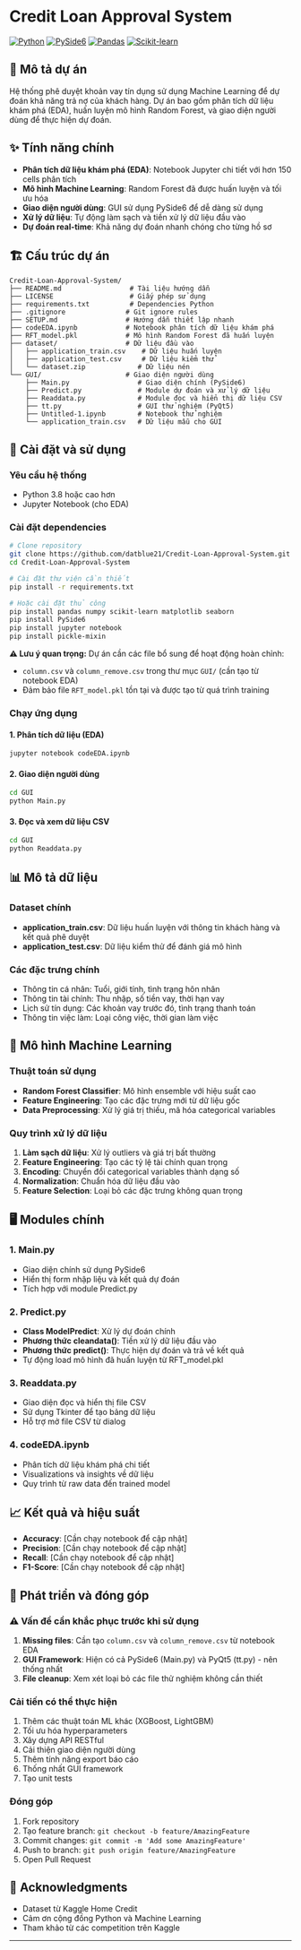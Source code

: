 # Credit Loan Approval System

[![Python](https://img.shields.io/badge/Python-3.8+-blue.svg)](https://www.python.org/downloads/)
[![PySide6](https://img.shields.io/badge/PySide6-GUI-green.svg)](https://pypi.org/project/PySide6/)
[![Pandas](https://img.shields.io/badge/Pandas-Data%20Analysis-orange.svg)](https://pandas.pydata.org/)
[![Scikit-learn](https://img.shields.io/badge/Scikit--learn-ML-red.svg)](https://scikit-learn.org/)

## 📝 Mô tả dự án

Hệ thống phê duyệt khoản vay tín dụng sử dụng Machine Learning để dự đoán khả năng trả nợ của khách hàng. Dự án bao gồm phân tích dữ liệu khám phá (EDA), huấn luyện mô hình Random Forest, và giao diện người dùng để thực hiện dự đoán.

## ✨ Tính năng chính

- **Phân tích dữ liệu khám phá (EDA)**: Notebook Jupyter chi tiết với hơn 150 cells phân tích
- **Mô hình Machine Learning**: Random Forest đã được huấn luyện và tối ưu hóa
- **Giao diện người dùng**: GUI sử dụng PySide6 để dễ dàng sử dụng
- **Xử lý dữ liệu**: Tự động làm sạch và tiền xử lý dữ liệu đầu vào
- **Dự đoán real-time**: Khả năng dự đoán nhanh chóng cho từng hồ sơ

## 🏗️ Cấu trúc dự án

```text
Credit-Loan-Approval-System/
├── README.md                 # Tài liệu hướng dẫn
├── LICENSE                   # Giấy phép sử dụng
├── requirements.txt          # Dependencies Python
├── .gitignore               # Git ignore rules
├── SETUP.md                 # Hướng dẫn thiết lập nhanh
├── codeEDA.ipynb            # Notebook phân tích dữ liệu khám phá
├── RFT_model.pkl            # Mô hình Random Forest đã huấn luyện
├── dataset/                 # Dữ liệu đầu vào
│   ├── application_train.csv    # Dữ liệu huấn luyện
│   ├── application_test.csv     # Dữ liệu kiểm thử
│   └── dataset.zip             # Dữ liệu nén
└── GUI/                     # Giao diện người dùng
    ├── Main.py                 # Giao diện chính (PySide6)
    ├── Predict.py              # Module dự đoán và xử lý dữ liệu
    ├── Readdata.py             # Module đọc và hiển thị dữ liệu CSV
    ├── tt.py                   # GUI thử nghiệm (PyQt5)
    ├── Untitled-1.ipynb        # Notebook thử nghiệm
    └── application_train.csv   # Dữ liệu mẫu cho GUI
```

## 🚀 Cài đặt và sử dụng

### Yêu cầu hệ thống

- Python 3.8 hoặc cao hơn
- Jupyter Notebook (cho EDA)

### Cài đặt dependencies

```bash
# Clone repository
git clone https://github.com/datblue21/Credit-Loan-Approval-System.git
cd Credit-Loan-Approval-System

# Cài đặt thư viện cần thiết
pip install -r requirements.txt

# Hoặc cài đặt thủ công
pip install pandas numpy scikit-learn matplotlib seaborn
pip install PySide6
pip install jupyter notebook
pip install pickle-mixin
```

**⚠️ Lưu ý quan trọng:** Dự án cần các file bổ sung để hoạt động hoàn chỉnh:

- `column.csv` và `column_remove.csv` trong thư mục `GUI/` (cần tạo từ notebook EDA)
- Đảm bảo file `RFT_model.pkl` tồn tại và được tạo từ quá trình training

### Chạy ứng dụng

#### 1. Phân tích dữ liệu (EDA)

```bash
jupyter notebook codeEDA.ipynb
```

#### 2. Giao diện người dùng

```bash
cd GUI
python Main.py
```

#### 3. Đọc và xem dữ liệu CSV

```bash
cd GUI
python Readdata.py
```

## 📊 Mô tả dữ liệu

### Dataset chính

- **application_train.csv**: Dữ liệu huấn luyện với thông tin khách hàng và kết quả phê duyệt
- **application_test.csv**: Dữ liệu kiểm thử để đánh giá mô hình

### Các đặc trưng chính

- Thông tin cá nhân: Tuổi, giới tính, tình trạng hôn nhân
- Thông tin tài chính: Thu nhập, số tiền vay, thời hạn vay
- Lịch sử tín dụng: Các khoản vay trước đó, tình trạng thanh toán
- Thông tin việc làm: Loại công việc, thời gian làm việc

## 🤖 Mô hình Machine Learning

### Thuật toán sử dụng

- **Random Forest Classifier**: Mô hình ensemble với hiệu suất cao
- **Feature Engineering**: Tạo các đặc trưng mới từ dữ liệu gốc
- **Data Preprocessing**: Xử lý giá trị thiếu, mã hóa categorical variables

### Quy trình xử lý dữ liệu

1. **Làm sạch dữ liệu**: Xử lý outliers và giá trị bất thường
2. **Feature Engineering**: Tạo các tỷ lệ tài chính quan trọng
3. **Encoding**: Chuyển đổi categorical variables thành dạng số
4. **Normalization**: Chuẩn hóa dữ liệu đầu vào
5. **Feature Selection**: Loại bỏ các đặc trưng không quan trọng

## 🖥️ Modules chính

### 1. Main.py

- Giao diện chính sử dụng PySide6
- Hiển thị form nhập liệu và kết quả dự đoán
- Tích hợp với module Predict.py

### 2. Predict.py

- **Class ModelPredict**: Xử lý dự đoán chính
- **Phương thức cleandata()**: Tiền xử lý dữ liệu đầu vào
- **Phương thức predict()**: Thực hiện dự đoán và trả về kết quả
- Tự động load mô hình đã huấn luyện từ RFT_model.pkl

### 3. Readdata.py

- Giao diện đọc và hiển thị file CSV
- Sử dụng Tkinter để tạo bảng dữ liệu
- Hỗ trợ mở file CSV từ dialog

### 4. codeEDA.ipynb

- Phân tích dữ liệu khám phá chi tiết
- Visualizations và insights về dữ liệu
- Quy trình từ raw data đến trained model

## 📈 Kết quả và hiệu suất

- **Accuracy**: [Cần chạy notebook để cập nhật]
- **Precision**: [Cần chạy notebook để cập nhật]  
- **Recall**: [Cần chạy notebook để cập nhật]
- **F1-Score**: [Cần chạy notebook để cập nhật]

## 🔧 Phát triển và đóng góp

### ⚠️ Vấn đề cần khắc phục trước khi sử dụng

1. **Missing files**: Cần tạo `column.csv` và `column_remove.csv` từ notebook EDA
2. **GUI Framework**: Hiện có cả PySide6 (Main.py) và PyQt5 (tt.py) - nên thống nhất
3. **File cleanup**: Xem xét loại bỏ các file thử nghiệm không cần thiết

### Cải tiến có thể thực hiện

1. Thêm các thuật toán ML khác (XGBoost, LightGBM)
2. Tối ưu hóa hyperparameters
3. Xây dựng API RESTful
4. Cải thiện giao diện người dùng
5. Thêm tính năng export báo cáo
6. Thống nhất GUI framework
7. Tạo unit tests

### Đóng góp

1. Fork repository
2. Tạo feature branch: `git checkout -b feature/AmazingFeature`
3. Commit changes: `git commit -m 'Add some AmazingFeature'`
4. Push to branch: `git push origin feature/AmazingFeature`
5. Open Pull Request


## 🙏 Acknowledgments

- Dataset từ Kaggle Home Credit
- Cảm ơn cộng đồng Python và Machine Learning
- Tham khảo từ các competition trên Kaggle

---


